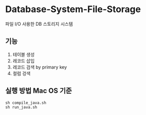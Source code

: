 # Database-System-File-Storage
파일 I/O 사용한 DB 스토리지 시스템

## 기능
1. 테이블 생성
2. 레코드 삽입
3. 레코드 검색 by primary key
4. 컬럼 겅색



## 실행 방법 Mac OS 기준  
```
sh compile_java.sh  
sh run_java.sh
```
